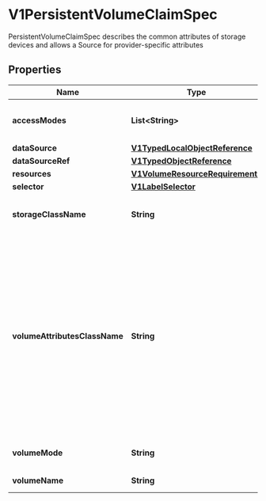 

# V1PersistentVolumeClaimSpec

PersistentVolumeClaimSpec describes the common attributes of storage devices and allows a Source for provider-specific attributes

## Properties

| Name | Type | Description | Notes |
|------------ | ------------- | ------------- | -------------|
|**accessModes** | **List&lt;String&gt;** | accessModes contains the desired access modes the volume should have. More info: https://kubernetes.io/docs/concepts/storage/persistent-volumes#access-modes-1 |  [optional] |
|**dataSource** | [**V1TypedLocalObjectReference**](V1TypedLocalObjectReference.md) |  |  [optional] |
|**dataSourceRef** | [**V1TypedObjectReference**](V1TypedObjectReference.md) |  |  [optional] |
|**resources** | [**V1VolumeResourceRequirements**](V1VolumeResourceRequirements.md) |  |  [optional] |
|**selector** | [**V1LabelSelector**](V1LabelSelector.md) |  |  [optional] |
|**storageClassName** | **String** | storageClassName is the name of the StorageClass required by the claim. More info: https://kubernetes.io/docs/concepts/storage/persistent-volumes#class-1 |  [optional] |
|**volumeAttributesClassName** | **String** | volumeAttributesClassName may be used to set the VolumeAttributesClass used by this claim. If specified, the CSI driver will create or update the volume with the attributes defined in the corresponding VolumeAttributesClass. This has a different purpose than storageClassName, it can be changed after the claim is created. An empty string value means that no VolumeAttributesClass will be applied to the claim but it&#39;s not allowed to reset this field to empty string once it is set. If unspecified and the PersistentVolumeClaim is unbound, the default VolumeAttributesClass will be set by the persistentvolume controller if it exists. If the resource referred to by volumeAttributesClass does not exist, this PersistentVolumeClaim will be set to a Pending state, as reflected by the modifyVolumeStatus field, until such as a resource exists. More info: https://kubernetes.io/docs/concepts/storage/volume-attributes-classes/ (Beta) Using this field requires the VolumeAttributesClass feature gate to be enabled (off by default). |  [optional] |
|**volumeMode** | **String** | volumeMode defines what type of volume is required by the claim. Value of Filesystem is implied when not included in claim spec. |  [optional] |
|**volumeName** | **String** | volumeName is the binding reference to the PersistentVolume backing this claim. |  [optional] |



